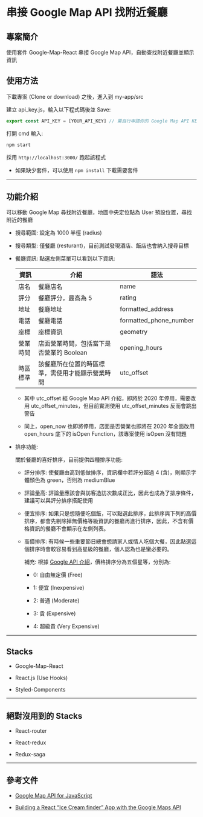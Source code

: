 # 串接 Google Map API 找附近餐廳

## 專案簡介

使用套件 Google-Map-React 串接 Google Map API，自動查找附近餐廳並顯示資訊

## 使用方法

下載專案 (Clone or download) 之後，進入到 my-app/src

建立 api_key.js，輸入以下程式碼後並 Save:

```javascript
export const API_KEY = [YOUR_API_KEY] // 需自行申請你的 Google Map API KEY
```

打開 cmd 輸入:

```bash
npm start
```

採用 `http://localhost:3000/` 跑起該程式

- 如果缺少套件，可以使用 `npm install` 下載需要套件

---

## 功能介紹

可以移動 Google Map 尋找附近餐廳，地圖中央定位點為 User 預設位置，尋找附近的餐廳

- 搜尋範圍: 設定為 1000 半徑 (radius)

- 搜尋類型: 僅餐廳 (resturant)，目前測試發現酒店、飯店也會納入搜尋目標

- 餐廳資訊: 點選左側菜單可以看到以下資訊:

    |資訊|介紹|語法|
    |---|---|---|
    |店名|餐廳店名|name|
    |評分|餐廳評分，最高為 5|rating|
    |地址|餐廳地址|formatted_address|
    |電話|餐廳電話|formatted_phone_number|
    |座標|座標資訊|geometry|
    |營業時間|店面營業時間，包括當下是否營業的 Boolean|opening_hours|
    |時區標準|該餐廳所在位置的時區標準，需使用才能顯示營業時間|utc_offset|

  - 其中 utc_offset 經 Google Map API 介紹，即將於 2020 年停用，需要改用 utc_offset_minutes，但目前實測使用 utc_offset_minutes 反而會跳出警告

  - 同上，open_now 也即將停用，店面是否營業也即將在 2020 年全面改用 open_hours 底下的 isOpen Function，該專案使用 isOpen 沒有問題

- 排序功能:

    關於餐廳的喜好排序，目前提供四種排序功能:

  - 評分排序: 使餐廳由高到低做排序，資訊欄中若評分超過 4 (含)，則顯示字體顏色為 green，否則為 mediumBlue

  - 評論量高: 評論量應該會與訪客造訪次數成正比，因此也成為了排序條件，建議可以與評分排序搭配使用

  - 便宜排序: 如果只是想隨便吃個飯，可以點選此排序，此排序與下列的高價排序，都會先剔除掉無價格等級資訊的餐廳再進行排序，因此，不含有價格資訊的餐廳不會顯示在左側列表。

  - 高價排序: 有時候一些重要節日總會想請家人或情人吃個大餐，因此點選這個排序時會較容易看到高星級的餐廳，個人認為也是蠻必要的。

    補充: 根據 [Google API 介紹](https://developers.google.com/places/web-service/details#fields)，價格排序分為五個星等，分別為:

    - 0: 自由無定價 (Free)

    - 1: 便宜 (Inexpensive)

    - 2: 普通 (Moderate)

    - 3: 貴 (Expensive)

    - 4: 超級貴 (Very Expensive)

---

## Stacks

- Google-Map-React

- React.js (Use Hooks)

- Styled-Components

---

## 絕對沒用到的 Stacks

- React-router

- React-redux

- Redux-saga

---

## 參考文件

- [Google Map API for JavaScript](https://developers.google.com/maps/documentation/javascript/tutorial)

- [Building a React “Ice Cream finder” App with the Google Maps API](https://medium.com/javascript-in-plain-english/building-a-react-ice-cream-finder-app-with-the-google-maps-api-7e39339e0261)
